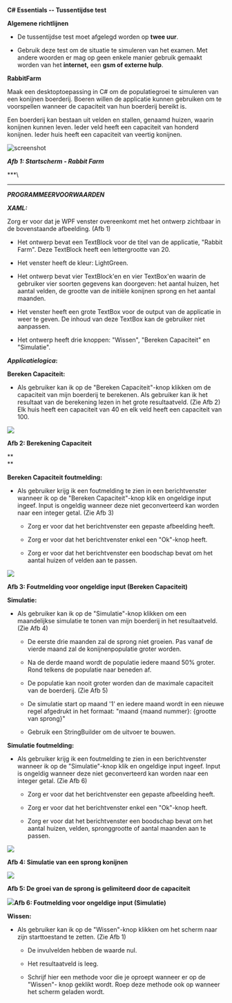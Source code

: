**C# Essentials -- Tussentijdse test**

**Algemene richtlijnen**

-   De tussentijdse test moet afgelegd worden op **twee uur**.

-   Gebruik deze test om de situatie te simuleren van het examen. Met
    andere woorden er mag op geen enkele manier gebruik gemaakt worden
    van het **internet,** een **gsm of externe hulp**.

**RabbitFarm**

Maak een desktoptoepassing in C# om de populatiegroei te simuleren van
een konijnen boerderij. Boeren willen de applicatie kunnen gebruiken om
te voorspellen wanneer de capaciteit van hun boerderij bereikt is.

Een boerderij kan bestaan uit velden en stallen, genaamd huizen, waarin
konijnen kunnen leven. Ieder veld heeft een capaciteit van honderd
konijnen. Ieder huis heeft een capaciteit van veertig konijnen.

![screenshot](./media/image1.emf)

***Afb 1: Startscherm - Rabbit Farm***

***\
***

***PROGRAMMEERVOORWAARDEN***

***XAML:***

Zorg er voor dat je WPF venster overeenkomt met het ontwerp zichtbaar in
de bovenstaande afbeelding. (Afb 1)

-   Het ontwerp bevat een TextBlock voor de titel van de applicatie,
    "Rabbit Farm". Deze TextBlock heeft een lettergrootte van 20.

-   Het venster heeft de kleur: LightGreen.

-   Het ontwerp bevat vier TextBlock'en en vier TextBox'en waarin de
    gebruiker vier soorten gegevens kan doorgeven: het aantal huizen,
    het aantal velden, de grootte van de initiële konijnen sprong en het
    aantal maanden.

-   Het venster heeft een grote TextBox voor de output van de applicatie
    in weer te geven. De inhoud van deze TextBox kan de gebruiker niet
    aanpassen.

-   Het ontwerp heeft drie knoppen: "Wissen", "Bereken Capaciteit" en
    "Simulatie".

***Applicatielogica*:**

**Bereken Capaciteit:**

-   Als gebruiker kan ik op de "Bereken Capaciteit"-knop klikken om de
    capaciteit van mijn boerderij te berekenen. Als gebruiker kan ik het
    resultaat van de berekening lezen in het grote resultaatveld. (Zie
    Afb 2) Elk huis heeft een capaciteit van 40 en elk veld heeft een
    capaciteit van 100.

![](./media/image2.emf)

**Afb 2: Berekening Capaciteit**

**\
**

**Bereken Capaciteit foutmelding:**

-   Als gebruiker krijg ik een foutmelding te zien in een berichtvenster
    wanneer ik op de "Bereken Capaciteit"-knop klik en ongeldige input
    ingeef. Input is ongeldig wanneer deze niet geconverteerd kan worden
    naar een integer getal. (Zie Afb 3)
    -   Zorg er voor dat het berichtvenster een gepaste afbeelding heeft.

    -   Zorg er voor dat het berichtvenster enkel een "Ok"-knop heeft.

    -   Zorg er voor dat het berichtvenster een boodschap bevat om het
        aantal huizen of velden aan te passen.

![](./media/image3.emf)

**Afb 3: Foutmelding voor ongeldige input (Bereken Capaciteit)**

**Simulatie:**

-   Als gebruiker kan ik op de "Simulatie"-knop klikken om een
    maandelijkse simulatie te tonen van mijn boerderij in het
    resultaatveld. (Zie Afb 4)

    -   De eerste drie maanden zal de sprong niet groeien. Pas vanaf de
        vierde maand zal de konijnenpopulatie groter worden.

    -   Na de derde maand wordt de populatie iedere maand 50% groter.
        Rond telkens de populatie naar beneden af.

    -   De populatie kan nooit groter worden dan de maximale capaciteit
        van de boerderij. (Zie Afb 5)

    -   De simulatie start op maand '1' en iedere maand wordt in een
        nieuwe regel afgedrukt in het formaat: "maand {maand nummer}:
        {grootte van sprong}"

    -   Gebruik een StringBuilder om de uitvoer te bouwen.

**Simulatie foutmelding:**

-   Als gebruiker krijg ik een foutmelding te zien in een berichtvenster
    wanneer ik op de "Simulatie"-knop klik en ongeldige input ingeef.
    Input is ongeldig wanneer deze niet geconverteerd kan worden naar
    een integer getal. (Zie Afb 6)

    -   Zorg er voor dat het berichtvenster een gepaste afbeelding
        heeft.

    -   Zorg er voor dat het berichtvenster enkel een "Ok"-knop heeft.

    -   Zorg er voor dat het berichtvenster een boodschap bevat om het
        aantal huizen, velden, spronggrootte of aantal maanden aan te
        passen.

![](./media/image4.emf)

**Afb 4: Simulatie van een sprong konijnen**

![](./media/image5.emf)

**Afb 5: De groei van de sprong is gelimiteerd door de capaciteit**

![](./media/image6.emf)**Afb 6:
Foutmelding voor ongeldige input (Simulatie)**

**Wissen:**

-   Als gebruiker kan ik op de "Wissen"-knop klikken om het scherm naar
    zijn starttoestand te zetten. (Zie Afb 1)

    -   De invulvelden hebben de waarde nul.

    -   Het resultaatveld is leeg.

    -   Schrijf hier een methode voor die je oproept wanneer er op de
        "Wissen"- knop geklikt wordt. Roep deze methode ook op wanneer
        het scherm geladen wordt.
